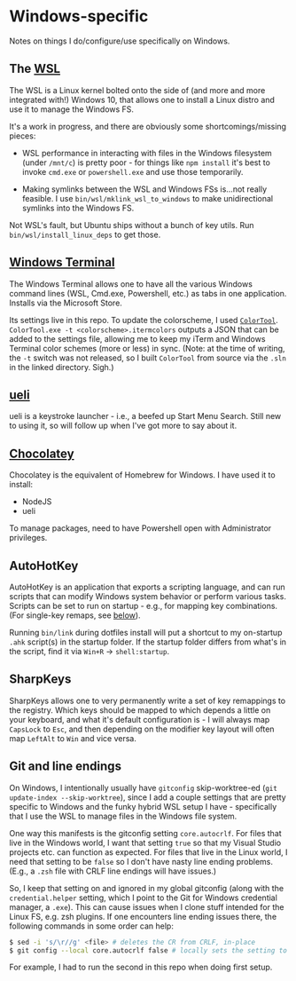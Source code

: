 # Windows-specific

Notes on things I do/configure/use specifically on Windows.

## The [WSL](https://docs.microsoft.com/en-us/windows/wsl/faq)

The WSL is a Linux kernel bolted onto the side of (and more and more integrated
with!) Windows 10, that allows one to install a Linux distro and use it to manage
the Windows FS.

It's a work in progress, and there are obviously some shortcomings/missing pieces:

- WSL performance in interacting with files in the Windows filesystem (under `/mnt/c`)
  is pretty poor - for things like `npm install` it's best to invoke `cmd.exe` or
  `powershell.exe` and use those temporarily.

- Making symlinks between the WSL and Windows FSs is...not really feasible. I use
  `bin/wsl/mklink_wsl_to_windows` to make unidirectional symlinks into the Windows FS.

Not WSL's fault, but Ubuntu ships without a bunch of key utils. Run
`bin/wsl/install_linux_deps` to get those.

## [Windows Terminal](https://github.com/microsoft/terminal)

The Windows Terminal allows one to have all the various Windows command lines (WSL,
Cmd.exe, Powershell, etc.) as tabs in one application. Installs via the Microsoft Store.

Its settings live in this repo. To update the colorscheme, I used
[`ColorTool`](https://github.com/Microsoft/Terminal/tree/master/src/tools/ColorTool).
`ColorTool.exe -t <colorscheme>.itermcolors` outputs a JSON that can be added to the
settings file, allowing me to keep my iTerm and Windows Terminal color schemes (more
or less) in sync. (Note: at the time of writing, the `-t` switch was not released, so
I built `ColorTool` from source via the `.sln` in the linked directory. Sigh.)

## [ueli](https://github.com/oliverschwendener/ueli)

ueli is a keystroke launcher - i.e., a beefed up Start Menu Search. Still new to using
it, so will follow up when I've got more to say about it.

## [Chocolatey](https://chocolatey.org/)

Chocolatey is the equivalent of Homebrew for Windows. I have used it to install:
- NodeJS
- ueli

To manage packages, need to have Powershell open with Administrator privileges.

## AutoHotKey

AutoHotKey is an application that exports a scripting language, and can run scripts that
can modify Windows system behavior or perform various tasks. Scripts can be set to run on
startup - e.g., for mapping key combinations. (For single-key remaps, see
[below](#SharpKeys)).

Running `bin/link` during dotfiles install will put a shortcut to my on-startup `.ahk`
script(s) in the startup folder. If the startup folder differs from what's in the script,
find it via `Win+R` -> `shell:startup`.

## SharpKeys

SharpKeys allows one to very permanently write a set of key remappings to the registry.
Which keys should be mapped to which depends a little on your keyboard, and what it's
default configuration is - I will always map `CapsLock` to `Esc`, and then depending on
the modifier key layout will often map `LeftAlt` to `Win` and vice versa.

## Git and line endings

On Windows, I intentionally usually have `gitconfig` skip-worktree-ed (`git update-index
--skip-worktree`), since I add a couple settings that are pretty specific to Windows and
the funky hybrid WSL setup I have - specifically that I use the WSL to manage files in
the Windows file system.

One way this manifests is the gitconfig setting `core.autocrlf`. For files that live in
the Windows world, I want that setting `true` so that my Visual Studio projects etc. can
function as expected. For files that live in the Linux world, I need that setting to be
`false` so I don't have nasty line ending problems. (E.g., a `.zsh` file with CRLF line
endings will have issues.)

So, I keep that setting on and ignored in my global gitconfig (along with the
`credential.helper` setting, which I point to the Git for Windows credential manager, a
`.exe`). This can cause issues when I clone stuff intended for the Linux FS, e.g. zsh
plugins. If one encounters line ending issues there, the following commands in some order
can help:

```sh
$ sed -i 's/\r//g' <file> # deletes the CR from CRLF, in-place
$ git config --local core.autocrlf false # locally sets the setting to false
```

For example, I had to run the second in this repo when doing first setup.

